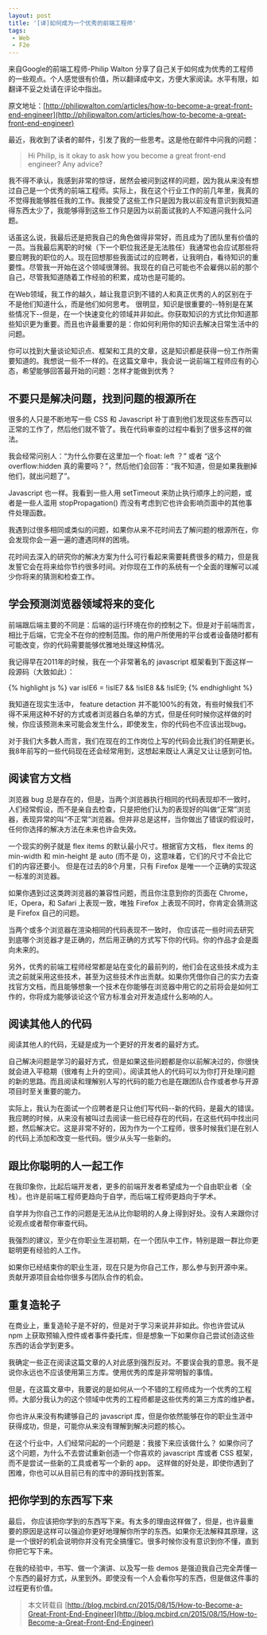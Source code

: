 ```yaml
---
layout: post
title: '[译]如何成为一个优秀的前端工程师'
tags:
 - Web
 - F2e
---
```


来自Google的前端工程师-Philip Walton 分享了自己关于如何成为优秀的工程师的一些观点。个人感觉很有价值，所以翻译成中文，方便大家阅读。水平有限，如翻译不妥之处请在评论中指出。

原文地址：[http://philipwalton.com/articles/how-to-become-a-great-front-end-engineer](http://philipwalton.com/articles/how-to-become-a-great-front-end-engineer)
<!--more-->


最近，我收到了读者的邮件，引发了我的一些思考。这是他在邮件中问我的问题：

> Hi Philip, is it okay to ask how you become a great front-end engineer? Any advice?

我不得不承认，我感到非常的惊讶，居然会被问到这样的问题，因为我从来没有想过自己是一个优秀的前端工程师。实际上，我在这个行业工作的前几年里，我真的不觉得我能够胜任我的工作。我接受了这些工作只是因为我以前没有意识到我知道得东西太少了，我能够得到这些工作只是因为以前面试我的人不知道问我什么问题。

话虽这么说，我最后还是把我自己的角色做得非常好，而且成为了团队里有价值的一员。当我最后离职的时候（下一个职位我还是无法胜任）我通常也会应试那些将要应聘我的职位的人。现在回想那些我面试过的应聘者，让我明白，看待知识的重要性。尽管我一开始在这个领域很薄弱。我现在的自己可能也不会雇佣以前的那个自己，尽管我知道随着工作经验的积累，成功也是可能的。

在Web领域，我工作的越久，越让我意识到不错的人和真正优秀的人的区别在于不是他们知道什么，而是他们如何思考。 很明显，知识是很重要的--特别是在某些情况下--但是，在一个快速变化的领域并非如此。你获取知识的方式比你知道那些知识更为重要。而且也许最重要的是：你如何利用你的知识去解决日常生活中的问题。

你可以找到大量谈论知识点、框架和工具的文章，这是知识都是获得一份工作所需要知道的。我想说一些不一样的。在这篇文章中，我会说一说前端工程师应有的心态，希望能够回答最开始的问题：怎样才能做到优秀？

## 不要只是解决问题，找到问题的根源所在

很多的人只是不断地写一些 CSS 和 Javascript 补丁直到他们发现这些东西可以正常的工作了，然后他们就不管了。我在代码审查的过程中看到了很多这样的做法。

我会经常问别人：“为什么你要在这里加一个 float: left ？” 或者 “这个 overflow:hidden 真的需要吗？”，然后他们会回答：“我不知道，但是如果我删掉他们，就出问题了”。

Javascript 也一样。我看到一些人用 setTimeout 来防止执行顺序上的问题，或者是一些人滥用 stopPropagation() 而没有考虑到它也许会影响页面中的其他事件处理函数。

我遇到过很多相同或类似的问题，如果你从来不花时间去了解问题的根源所在，你会发现你会一遍一遍的遭遇同样的困境。

花时间去深入的研究你的解决方案为什么可行看起来需要耗费很多的精力，但是我发誓它会在将来给你节约很多时间。对你现在工作的系统有一个全面的理解可以减少你将来的猜测和检查工作。

## 学会预测浏览器领域将来的变化

前端跟后端主要的不同是：后端的运行环境在你的控制之下。但是对于前端而言，相比于后端，它完全不在你的控制范围。你的用户所使用的平台或者设备随时都有可能改变，你的代码需要能够优雅地处理这种情况。

我记得早在2011年的时候，我在一个非常著名的 javascript 框架看到下面这样一段源码（大致如此）：

{% highlight js %}
var isIE6 = !isIE7 && !isIE8 && !isIE9;
{% endhighlight %}

我知道在现实生活中， feature detaction 并不能100%的有效，有些时候我们不得不采用这种不好的方式或者浏览器白名单的方式，但是任何时候你这样做的时候，你应该预测未来可能会发生什么，即使发生，你的代码也不应该出现bug。

对于我们大多数人而言，我们在现在的工作岗位上写的代码会比我们的任期更长。我8年前写的一些代码现在还会经常用到，这想起来既让人满足又让让感到可怕。

## 阅读官方文档

浏览器 bug 总是存在的，但是，当两个浏览器执行相同的代码表现却不一致时，人们经常假设，而不是亲自去检查，只是把他们认为的表现好的叫做“正常”浏览器，表现异常的叫“不正常”浏览器。但并非总是这样，当你做出了错误的假设时，任何你选择的解决方法在未来也许会失效。

一个现实的例子就是 flex items 的默认最小尺寸。根据官方文档， flex items 的 min-width 和 min-height 是 auto (而不是 0)，这意味着，它们的尺寸不会比它们的内容还要小。 但是在过去的8个月里，只有 Firefox 是唯一一个正确的实现这一标准的浏览器。

如果你遇到过这类跨浏览器的兼容性问题，而且你注意到你的页面在 Chrome，IE，Opera，和 Safari 上表现一致，唯独 Firefox 上表现不同时，你肯定会猜测这是 Firefox 自己的问题。

当两个或多个浏览器在渲染相同的代码表现不一致时， 你应该花一些时间去研究到底哪个浏览器才是正确的，然后用正确的方式写下你的代码。你的作品才会是面向未来的。

另外，优秀的前端工程师经常都是站在变化的最前列的，他们会在这些技术成为主流之前就采用这些技术，甚至为这些技术作出贡献。如果你凭借你自己的实力去查找官方文档，而且能够想象一个技术在你能够在浏览器中用它的之前将会是如何工作的，你将成为能够谈论这个官方标准会对开发造成什么影响的人。

## 阅读其他人的代码

阅读其他人的代码，无疑是成为一个更好的开发者的最好方式。

自己解决问题是学习的最好方式，但是如果这些问题都是你以前解决过的，你很快就会进入平稳期（很难有上升的空间）。阅读其他人的代码可以为你打开处理问题的新的思路。而且阅读和理解别人写的代码的能力也是在跟团队合作或者参与开源项目时至关重要的能力。

实际上，我认为在面试一个应聘者是只让他们写代码--新的代码，是最大的错误。我应聘的时候，从来没有被叫过去阅读一些已经存在的代码，在这些代码中找出问题，然后解决它。这是非常不好的，因为作为一个工程师，很多时候我们是在别人的代码上添加和改变一些代码。很少从头写一些新的。

## 跟比你聪明的人一起工作

在我印象你，比起后端开发者，更多的前端开发者希望成为一个自由职业者（全栈）。也许是前端工程师更趋向于自学，而后端工程师更趋向于学术。

自学并为你自己工作的问题是无法从比你聪明的人身上得到好处。没有人来跟你讨论观点或者帮你审查代码。

我强烈的建议，至少在你职业生涯初期，在一个团队中工作，特别是跟一群比你更聪明更有经验的人工作。

如果你已经结束你的职业生涯，现在只是为你自己工作，那么参与到开源中来。 贡献开源项目会给你很多与团队合作的机会。

## 重复造轮子

在商业上，重复造轮子是不好的，但是对于学习来说并非如此。你也许尝试从 npm 上获取预输入控件或者事件委托库，但是想象一下如果你自己尝试创造这些东西的话会学到更多。

我确定一些正在阅读这篇文章的人对此感到强烈反对。不要误会我的意思。我不是说你永远也不应该使用第三方库。使用优秀的库是非常明智的事情。

但是，在这篇文章中，我要说的是如何从一个不错的工程师成为一个优秀的工程师。大部分我认为的这个领域中优秀的工程师都是这些优秀的第三方库的维护者。

你也许从来没有构建够自己的 javascript 库，但是你依然能够在你的职业生涯中获得成功，但是，可能你从来没有理解到解决问题的核心。

在这个行业中，人们经常问起的一个问题是：我接下来应该做什么？ 如果你问了这个问题，为什么不去尝试重新创造一个你喜欢的 javascript 库或者 CSS 框架，而不是尝试一些新的工具或者写一个新的 app。 这样做的好处是，即使你遇到了困难，你也可以从目前已有的库中的源码找到答案。

## 把你学到的东西写下来

最后， 你应该把你学到的东西写下来。有太多的理由这样做了，但是，也许最重要的原因是这样可以强迫你更好地理解你所学的东西。如果你无法解释其原理，这是一个很好的机会说明你并没有完全搞懂它。很多时候你没有意识到你不懂，直到你把它写下来。

在我的经验中，书写、做一个演讲、以及写一些 demos 是强迫我自己完全弄懂一个东西的最好方式，从里到外。即使没有一个人会看你写的东西，但是做这件事的过程更有价值。

> 本文转载自 [http://blog.mcbird.cn/2015/08/15/How-to-Become-a-Great-Front-End-Engineer](http://blog.mcbird.cn/2015/08/15/How-to-Become-a-Great-Front-End-Engineer)